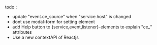 todo : 
  - update "event.ce_source" when "service.host" is changed
  - dont use modal-form for setting element
  - add Help button to {service,event,listener}-elements to explain "ce_" attributes
  - Use a new contextAPI of Reactjs